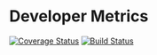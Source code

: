 # Developer Metrics

[![Coverage Status](https://coveralls.io/repos/github/ameily/devmetrics/badge.svg)](https://coveralls.io/github/ameily/devmetrics)
[![Build Status](https://travis-ci.org/ameily/devmetrics.svg?branch=master)](https://travis-ci.org/ameily/devmetrics)
